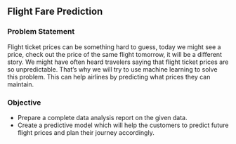## Flight Fare Prediction
### Problem Statement
 Flight ticket prices can be something hard to guess, today we might see a price, check out the price of the same flight tomorrow, it will be a different story. We might have often heard travelers saying that flight ticket prices are so unpredictable. That’s why we will try to use machine learning to solve this problem. This can help airlines by predicting what prices they can maintain.
### Objective
- Prepare a complete data analysis report on the given data.
- Create a predictive model which will help the customers to predict future flight prices and plan their journey accordingly.
